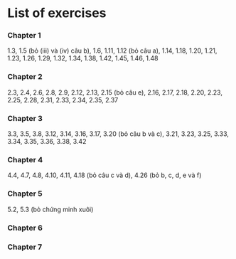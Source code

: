 # List of exercises
### Chapter 1
1.3, 1.5 (bỏ (iii) và (iv) câu b), 1.6, 1.11, 1.12 (bỏ câu a), 1.14, 1.18, 1.20, 1.21, 1.23, 1.26, 1.29, 1.32, 1.34, 1.38, 1.42, 1.45, 1.46, 1.48

### Chapter 2
2.3, 2.4, 2.6, 2.8, 2.9, 2.12, 2.13, 2.15 (bỏ câu e), 2.16, 2.17, 2.18, 2.20, 2.23, 2.25, 2.28, 2.31, 2.33, 2.34, 2.35, 2.37

### Chapter 3
3.3, 3.5, 3.8, 3.12, 3.14, 3.16, 3.17, 3.20 (bỏ câu b và c), 3.21, 3.23, 3.25, 3.33, 3.34, 3.35, 3.36, 3.38, 3.42

### Chapter 4
4.4, 4.7, 4.8, 4.10, 4.11, 4.18 (bỏ câu c và d), 4.26 (bỏ b, c, d, e và f)

### Chapter 5
5.2, 5.3 (bỏ chứng minh xuôi)

### Chapter 6

### Chapter 7